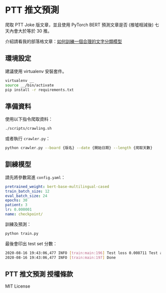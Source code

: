 # PTT 推文預測

爬取 PTT Joke 版文章，並且使用 PyTorch BERT 預測文章是否 (推噓相減後) 七天內會大於等於 30 推。

介紹請看我的部落格文章：[如何訓練一個合理的文字分類模型](https://writings.jigfopsda.com/zh/posts/2020/reasonable_modeling/)

## 環境設定

建議使用 virtualenv 安裝套件。

```bash
virtualenv __
source __/bin/activate
pip install -r requirements.txt
```

## 準備資料

使用以下指令爬取資料：

```bash
./scripts/crawling.sh
```

或者執行 `crawler.py`：

```bash
python crawler.py --board {版名} --date {開始日期} --length {爬取天數}
```

## 訓練模型

請先將參數寫進 `config.yaml`：

```yaml
pretrained_weight: bert-base-multilingual-cased
train_batch_size: 12
eval_batch_size: 24
epochs: 30
patient: 3
lr: 0.000001
name: checkpoint/
```

訓練及預測：

```bash
python train.py
```

最後會印出 test set 分數：

```bash
2020-08-16 19:43:06,477 INFO [train:main:196] Test loss 0.008711 Test acc 0.935286 Test auc 0.769546
2020-08-16 19:43:06,477 INFO [train:main:197] Done
```

## PTT 推文預測 授權條款

MIT License
